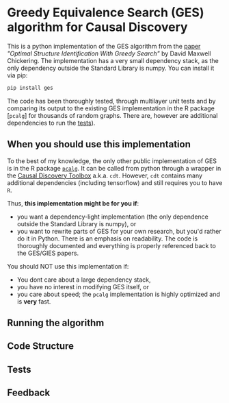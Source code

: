 # Greedy Equivalence Search (GES) algorithm for Causal Discovery

This is a python implementation of the GES algorithm from the [paper](https://www.jmlr.org/papers/volume3/chickering02b/chickering02b.pdf) *"Optimal Structure Identification With Greedy Search"* by David Maxwell Chickering. The implementation has a very small dependency stack, as the only dependency outside the Standard Library is numpy. You can install it via pip:

```bash
pip install ges
```
The code has been thoroughly tested, through multilayer unit tests and by comparing its output to the existing GES implementation in the R package [`pcalg`] for thousands of random graphs. There are, however are additional dependencies to run the [tests](#tests)).

## When you should use this implementation

To the best of my knowledge, the only other public implementation of GES is in the R package [`pcalg`](https://www.rdocumentation.org/packages/pcalg/versions/2.7-1). It can be called from python through a wrapper in the [Causal Discovery Toolbox](https://github.com/FenTechSolutions/CausalDiscoveryToolbox) a.k.a. `cdt`. However, `cdt` contains many additional dependencies (including tensorflow) and still requires you to have `R`.

Thus, **this implementation might be for you if**:

- you want a dependency-light implementation (the only dependence outside the Standard Library is numpy), or
- you want to rewrite parts of GES for your own research, but you'd rather do it in Python. There is an emphasis on readability. The code is thoroughly documented and everything is properly referenced back to the GES/GIES papers.

You should NOT use this implementation if:

- You dont care about a large dependency stack,
- you have no interest in modifying GES itself, or
- you care about speed; the `pcalg` implementation is highly optimized and is **very** fast.

## Running the algorithm

## Code Structure

## Tests

## Feedback
